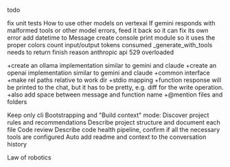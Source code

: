 todo

fix unit tests
How to use other models on vertexai
If gemini responds with malformed tools or other model errors, feed it back so it can fix its own error
add datetime to Message
create console print module so it uses the proper colors
count input/output tokens consumed
_generate_with_tools needs to return finish reason
anthropic api 529 overloaded

+create an ollama implementation similar to gemini and claude
+create an openai implementation similar to gemini and claude
+common interface
+make rel paths relative to work dir
+stdio mapping
+function response will be printed to the chat, but it has to be pretty, e.g. diff for the write operation.
+also add space between message and function name
+@mention files and folders


Keep only cli
Bootstrapping and "Build context" mode:
    Discover project rules and recommendations
    Describe project structure and document each file
    Code review
    Describe code health pipeline, confirm if all the necessary tools are configured
    Auto add readme and context to the conversation history


Law of robotics

